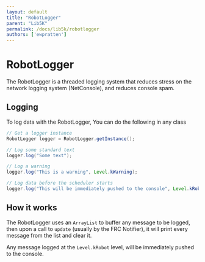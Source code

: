 ```yaml
---
layout: default
title: "RobotLogger"
parent: "Lib5K"
permalink: /docs/lib5k/robotlogger
authors: ['ewpratten']
---
```


# RobotLogger
The RobotLogger is a threaded logging system that reduces stress on the network logging system (NetConsole), and reduces console spam.

## Logging
To log data with the RobotLogger, You can do the following in any class
```java
// Get a logger instance
RobotLogger logger = RobotLogger.getInstance();

// Log some standard text
logger.log("Some text");

// Log a warning
logger.log("This is a warning", Level.kWarning);

// Log data before the scheduler starts
logger.log("This will be immediately pushed to the console", Level.kRobot);
```

## How it works
The RobotLogger uses an `ArrayList` to buffer any message to be logged, then upon a call to `update` (usually by the FRC Notifier), it will print every message from the list and clear it. 

Any message logged at the `Level.kRobot` level, will be immediately pushed to the console.

